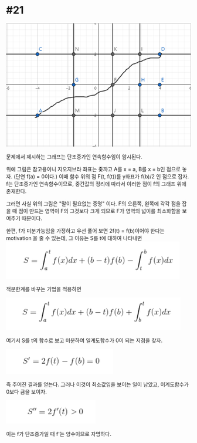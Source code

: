 # #21 #
![graphic](https://github.com/Big-BlueBerry/JewishProblems/blob/master/imgs/21_1.PNG)


문제에서 제시하는 그래프는 단조증가인 연속함수임이 암시된다.

위에 그림은 참고용이니 지오지브라 좌표는 좆까고 A를 x = a, B를 x = b인 점으로 놓자. (단연 f(a) = 0이다.)
이때 함수 위의 점 F(t, f(t))를 y좌표가 f(b)/2 인 점으로 잡자. f는 단조증가인 연속함수이므로, 중간값의 정리에 따라서 이러한 점이 f의 그래프 위에 존재한다.

그러면 사실 위의 그림은 "말이 필요없는 증명" 이다.
F의 오른쪽, 왼쪽에 각각 점을 잡을 때 점이 만드는 영역이 F의 그것보다 크게 되므로 F가 영역의 넓이를
최소화함을 보여주기 때문이다.

한편, f가 미분가능임을 가정하고 우선 풀어 보면 2f(t) = f(b)이어야 한다는 motivation 을 줄 수 있는데, 그 이유는 S를 t에 대하여 나타내면
![graphic](https://github.com/Big-BlueBerry/JewishProblems/blob/master/imgs/21_2.PNG)

적분한계를 바꾸는 기법을 적용하면

![graphic](https://github.com/Big-BlueBerry/JewishProblems/blob/master/imgs/21_3.PNG)

여기서 S를 t의 함수로 보고 미분하여 일계도함수가 0이 되는 지점을 찾자.

![graphic](https://github.com/Big-BlueBerry/JewishProblems/blob/master/imgs/21_4.PNG)

즉 주어진 결과를 얻는다. 그러나 이것이 최소값임을 보이는 일이 남았고, 이계도함수가 0보다 큼을 보이자.

![graphic](https://github.com/Big-BlueBerry/JewishProblems/blob/master/imgs/21_fin.PNG)

이는 f가 단조증가일 때 f'는 양수이므로 자명하다.
